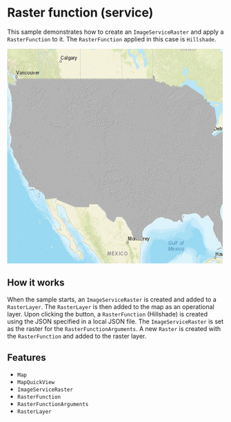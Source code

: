 # Raster function (service)

This sample demonstrates how to create an `ImageServiceRaster` and apply a `RasterFunction` to it.  The `RasterFunction` applied in this case is `Hillshade`.

![](screenshot.png)

## How it works
When the sample starts, an `ImageServiceRaster` is created and added to a `RasterLayer`.  The `RasterLayer` is then added to the map as an operational layer.  Upon clicking the button, a `RasterFunction` (Hillshade) is created using the JSON specified in a local JSON file. The `ImageServiceRaster` is set as the raster for the `RasterFunctionArguments`.  A new `Raster` is created with the `RasterFunction` and added to the raster layer.

## Features
- `Map`
- `MapQuickView`
- `ImageServiceRaster`
- `RasterFunction`
- `RasterFunctionArguments`
- `RasterLayer`
